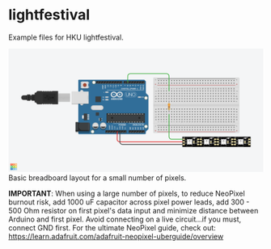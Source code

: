 # lightfestival

Example files for HKU lightfestival. 

![basic breadboard setup](images/Neopixels%20basic.png)
Basic breadboard layout for a small number of pixels. 

__IMPORTANT__: When using a large number of pixels, to reduce NeoPixel burnout risk, add 1000 uF capacitor across pixel power leads, add 300 - 500 Ohm resistor on first pixel's data input
and minimize distance between Arduino and first pixel.  Avoid connecting
on a live circuit...if you must, connect GND first.
For the ultimate NeoPixel guide, check out:
https://learn.adafruit.com/adafruit-neopixel-uberguide/overview
